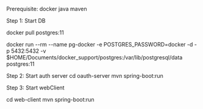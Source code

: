 Prerequisite:
 docker
 java 
 maven

Step 1: Start DB 


docker pull postgres:11

docker run --rm --name pg-docker -e POSTGRES_PASSWORD=docker -d -p 5432:5432 -v $HOME/Documents/docker_support/postgres:/var/lib/postgresql/data postgres:11


Step 2: Start auth server
cd oauth-server
mvn spring-boot:run 


Step 3: Start webClient

cd web-client 
mvn spring-boot:run 
